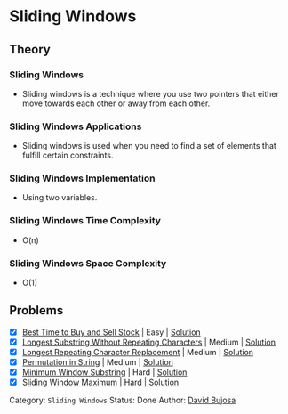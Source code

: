 # Sliding Windows

## Theory

### Sliding Windows

- Sliding windows is a technique where you use two pointers that either move towards each other or away from each other.

### Sliding Windows Applications

- Sliding windows is used when you need to find a set of elements that fulfill certain constraints.

### Sliding Windows Implementation

- Using two variables.

### Sliding Windows Time Complexity

- O(n)

### Sliding Windows Space Complexity

- O(1)

## Problems

- [x] [Best Time to Buy and Sell Stock](https://leetcode.com/problems/best-time-to-buy-and-sell-stock/) | Easy | [Solution](../../../src/easy/best_time_to_buy_and_sell_stock.rs)
- [x] [Longest Substring Without Repeating Characters](https://leetcode.com/problems/longest-substring-without-repeating-characters/) | Medium | [Solution](../../../src/medium/longest_substring_without_repeating_characters.rs)
- [x] [Longest Repeating Character Replacement](https://leetcode.com/problems/longest-repeating-character-replacement/) | Medium | [Solution](../../../src/medium/longest_repeating_character_replacement.rs)
- [x] [Permutation in String](https://leetcode.com/problems/permutation-in-string/) | Medium | [Solution](../../../src/medium/permutation_in_string.rs)
- [x] [Minimum Window Substring](https://leetcode.com/problems/minimum-window-substring/) | Hard | [Solution](../../../src/hard/minimum_window_substring.rs)
- [x] [Sliding Window Maximum](https://leetcode.com/problems/sliding-window-maximum/) | Hard | [Solution](../../../src/hard/sliding_window_maximum.rs)

Category: `Sliding Windows`
Status: Done
Author: [David Bujosa](https://github.com/bujosa)
